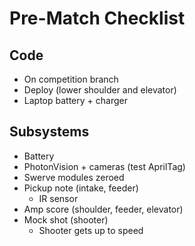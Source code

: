 # Pre-Match Checklist

## Code
* On competition branch
* Deploy (lower shoulder and elevator)
* Laptop battery + charger

## Subsystems
* Battery
* PhotonVision + cameras (test AprilTag)
* Swerve modules zeroed
* Pickup note (intake, feeder)
  * IR sensor
* Amp score (shoulder, feeder, elevator)
* Mock shot (shooter)
  * Shooter gets up to speed
